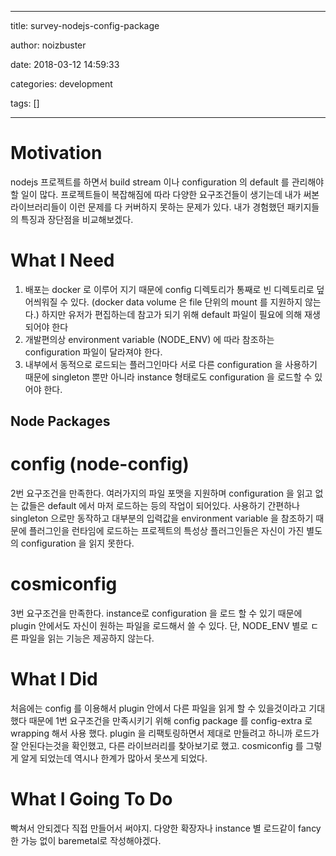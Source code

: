 
---

title:  survey-nodejs-config-package

author: noizbuster

date:   2018-03-12 14:59:33

categories: development

tags: []

---

# Motivation

nodejs 프로젝트를 하면서 build stream 이나 configuration 의 default 를 관리해야 할 일이 많다. 프로젝트들이 복잡해짐에 따라 다양한 요구조건들이 생기는데 내가 써본 라이브러리들이 이런 문제를 다 커버하지 못하는 문제가 있다. 내가 경험했던 패키지들의 특징과 장단점을 비교해보겠다.

# What I Need

1. 배포는 docker 로 이루어 지기 때문에 config 디렉토리가 통째로 빈 디렉토리로 덮어씌워질 수 있다. (docker data volume 은 file 단위의 mount 를 지원하지 않는다.) 하지만 유저가 편집하는데 참고가 되기 위해 default 파일이 필요에 의해 재생되어야 한다
1. 개발편의상 environment variable (NODE_ENV) 에 따라 참조하는 configuration 파일이 달라져야 한다.
1. 내부에서 동적으로 로드되는 플러그인마다 서로 다른 configuration 을 사용하기 때문에 singleton 뿐만 아니라 instance 형태로도 configuration 을 로드할 수 있어야 한다.

## Node Packages
# config (node-config)
2번 요구조건을 만족한다. 여러가지의 파일 포맷을 지원하며 configuration 을 읽고 없는 값들은 default 에서 마저 로드하는 등의 작업이 되어있다. 사용하기 간편하나 singleton 으로만 동작하고 대부분의 입력값을 environment variable 을 참조하기 때문에 플러그인을 런타임에 로드하는 프로젝트의 특성상 플러그인들은 자신이 가진 별도의 configuration 을 읽지 못한다.

# cosmiconfig
3번 요구조건을 만족한다. instance로 configuration 을 로드 할 수 있기 때문에 plugin 안에서도 자신이 원하는 파일을 로드해서 쓸 수 있다. 단, NODE_ENV 별로 ㄷ른 파일을 읽는 기능은 제공하지 않는다.

# What I Did
처음에는 config 를 이용해서 plugin 안에서 다른 파일을 읽게 할 수 있을것이라고 기대했다 때문에 1번 요구조건을 만족시키기 위해 config package 를 config-extra 로 wrapping 해서 사용 했다. plugin 을 리팩토링하면서 제대로 만들려고 하니까 로드가 잘 안된다는것을 확인했고, 다른 라이브러리를 찾아보기로 했고. cosmiconfig 를 그렇게 알게 되었는데 역시나 한계가 많아서 못쓰게 되었다.

# What I Going To Do

빡쳐서 안되겠다 직접 만들어서 써야지. 다양한 확장자나 instance 별 로드같이 fancy한 가능 없이 baremetal로 작성해야겠다.
